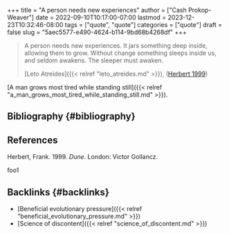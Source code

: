 +++
title = "A person needs new experiences"
author = ["Cash Prokop-Weaver"]
date = 2022-09-10T10:17:00-07:00
lastmod = 2023-12-23T10:32:46-08:00
tags = ["quote", "quote"]
categories = ["quote"]
draft = false
slug = "5aec5577-e490-4624-b114-9bd68b4268df"
+++

> A person needs new experiences. It jars something deep inside, allowing them to grow. Without change something sleeps inside us, and seldom awakens. The sleeper must awaken.
>
> [Leto Atreides]({{< relref "leto_atreides.md" >}}), (<a href="#citeproc_bib_item_1">Herbert 1999</a>)

[A man grows most tired while standing still]({{< relref "a_man_grows_most_tired_while_standing_still.md" >}}).


## Bibliography {#bibliography}

## References

<style>.csl-entry{text-indent: -1.5em; margin-left: 1.5em;}</style><div class="csl-bib-body">
  <div class="csl-entry"><a id="citeproc_bib_item_1"></a>Herbert, Frank. 1999. <i>Dune</i>. London: Victor Gollancz.</div>
</div>

foo1


## Backlinks {#backlinks}

-   [Beneficial evolutionary pressure]({{< relref "beneficial_evolutionary_pressure.md" >}})
-   [Science of discontent]({{< relref "science_of_discontent.md" >}})
